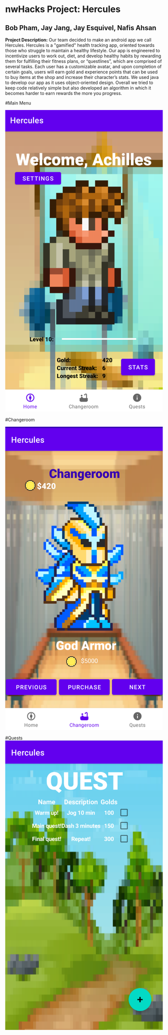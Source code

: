 # nwHacks Project: Hercules

## Bob Pham, Jay Jang, Jay Esquivel, Nafis Ahsan

**Project Description:**
Our team decided to make an android app we call Hercules. Hercules is a "gamified" health tracking 
app, oriented towards those who struggle to maintain a healthy lifestyle. Our app is engineered to
incentivize users to work out, diet, and develop healthy habits by rewarding them for fulfilling 
their fitness plans, or “questlines”, which are comprised of several tasks. Each user has a 
customizable avatar, and upon completion of certain goals, users will earn gold and experience
points that can be used to buy items at the shop and increase their character’s stats. We used java
to develop our app as it uses object-oriented design. Overall we tried to keep code relatively
simple but also developed an algorithm in which it becomes harder to earn rewards the more you 
progress.

#Main Menu

![Main Menu](app/src/main/res/drawable-v24/home.png)

#Changeroom

![Changeroom](app/src/main/res/drawable-v24/changeroomscreenshot.png)

#Quests
![Quests](app/src/main/res/drawable-v24/questpage.png)